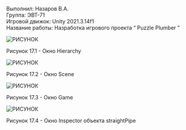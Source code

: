 Выполнил: Назаров В.А.  
Группа: ЭВТ-71  
Игровой движок: Unity 2021.3.14f1  
Название работы: Hазработка игрового проекта “ Puzzle Plumber ”  




![РИСУНОК](https://gspics.org/images/2022/12/03/0XbTdy.png)  

Рисунок 17.1 - Окно Hierarchy  

![РИСУНОК](https://gspics.org/images/2022/12/03/0XbX8D.png)  

Рисунок 17.2 - Окно Scene  

![РИСУНОК](https://gspics.org/images/2022/12/03/0XbgHI.png)  

Рисунок 17.3 - Окно Game  

![РИСУНОК](https://gspics.org/images/2022/12/03/0XbvUa.png)  

Рисунок 17.4 - Окно Inspector объекта straightPipe  
